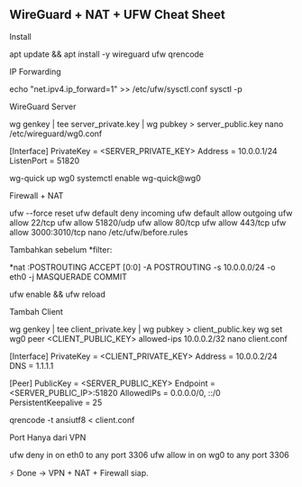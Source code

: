 ## WireGuard + NAT + UFW Cheat Sheet

Install

apt update && apt install -y wireguard ufw qrencode

IP Forwarding

echo "net.ipv4.ip_forward=1" >> /etc/ufw/sysctl.conf
sysctl -p

WireGuard Server

wg genkey | tee server_private.key | wg pubkey > server_public.key
nano /etc/wireguard/wg0.conf

[Interface]
PrivateKey = <SERVER_PRIVATE_KEY>
Address = 10.0.0.1/24
ListenPort = 51820

wg-quick up wg0
systemctl enable wg-quick@wg0

Firewall + NAT

ufw --force reset
ufw default deny incoming
ufw default allow outgoing
ufw allow 22/tcp
ufw allow 51820/udp
ufw allow 80/tcp
ufw allow 443/tcp
ufw allow 3000:3010/tcp
nano /etc/ufw/before.rules

Tambahkan sebelum *filter:

*nat
:POSTROUTING ACCEPT [0:0]
-A POSTROUTING -s 10.0.0.0/24 -o eth0 -j MASQUERADE
COMMIT

ufw enable && ufw reload

Tambah Client

wg genkey | tee client_private.key | wg pubkey > client_public.key
wg set wg0 peer <CLIENT_PUBLIC_KEY> allowed-ips 10.0.0.2/32
nano client.conf

[Interface]
PrivateKey = <CLIENT_PRIVATE_KEY>
Address = 10.0.0.2/24
DNS = 1.1.1.1

[Peer]
PublicKey = <SERVER_PUBLIC_KEY>
Endpoint = <SERVER_PUBLIC_IP>:51820
AllowedIPs = 0.0.0.0/0, ::/0
PersistentKeepalive = 25

qrencode -t ansiutf8 < client.conf

Port Hanya dari VPN

ufw deny in on eth0 to any port 3306
ufw allow in on wg0 to any port 3306


⚡ Done → VPN + NAT + Firewall siap.

